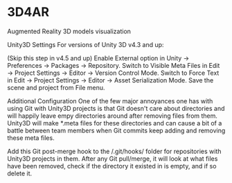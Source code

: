 # 3D4AR
Augmented Reality 3D models visualization

Unity3D Settings
For versions of Unity 3D v4.3 and up:

(Skip this step in v4.5 and up) Enable External option in Unity → Preferences → Packages → Repository.
Switch to Visible Meta Files in Edit → Project Settings → Editor → Version Control Mode.
Switch to Force Text in Edit → Project Settings → Editor → Asset Serialization Mode.
Save the scene and project from File menu.

Additional Configuration
One of the few major annoyances one has with using Git with Unity3D projects is that Git doesn't care about directories and will happily leave empy directories around after removing files from them. Unity3D will make *.meta files for these directories and can cause a bit of a battle between team members when Git commits keep adding and removing these meta files.

Add this Git post-merge hook to the /.git/hooks/ folder for repositories with Unity3D projects in them. After any Git pull/merge, it will look at what files have been removed, check if the directory it existed in is empty, and if so delete it.
